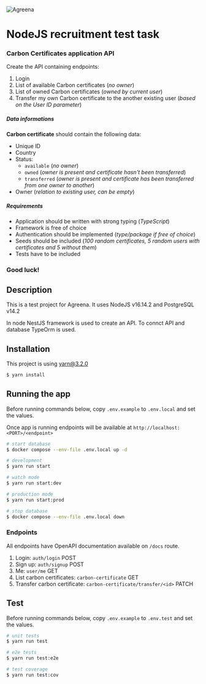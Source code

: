 ![Agreena](https://agreena.com/wp-content/uploads/2021/06/agreena-logo.svg)

# NodeJS recruitment test task

### Carbon Certificates application API
Create the API containing endpoints:
1. Login
2. List of available Carbon certificates (*no owner*)
3. List of owned Carbon certificates (*owned by current user*)
4. Transfer my own Carbon certificate to the another existing user (*based on the User ID parameter*)

##### Data informations
**Carbon certificate** should contain the following data:
- Unique ID
- Country
- Status:
    - `available` (*no owner*)
    - `owned` (*owner is present and certificate hasn't been transferred*)
    - `transferred` (*owner is present and certificate has been transferred from one owner to another*)
- Owner (*relation to existing user, can be empty*)

##### Requirements
- Application should be written with strong typing (*TypeScript*)
- Framework is free of choice
- Authentication should be implemented (*type/package if free of choice*)
- Seeds should be included (*100 random certificates, 5 random users with certificates and 5 without them*)
- Tests have to be included

### Good luck!

## Description
This is a test project for Agreena. It uses NodeJS v16.14.2 and PostgreSQL v14.2

In node NestJS framework is used to create an API. To connct API and database TypeOrm is used.

## Installation
This project is using yarn@3.2.0

```bash
$ yarn install
```

## Running the app
Before running commands below, copy `.env.example` to `.env.local` and set the values.

Once app is running endpoints will be available at `http://localhost:<PORT>/<endpoint>`

```bash
# start database
$ docker compose --env-file .env.local up -d

# development
$ yarn run start

# watch mode
$ yarn run start:dev

# production mode
$ yarn run start:prod

# stop database
$ docker compose --env-file .env.local down
```

### Endpoints
All endpoints have OpenAPI documentation available on `/docs` route.

1. Login: `auth/login` POST
2. Sign up: `auth/signup` POST
3. Me: `user/me` GET
4. List carbon certificates: `carbon-certificate` GET
5. Transfer carbon certificate: `carbon-certificate/transfer/<id>` PATCH

## Test
Before running commands below, copy `.env.example` to `.env.test` and set the values.

```bash
# unit tests
$ yarn run test

# e2e tests
$ yarn run test:e2e

# test coverage
$ yarn run test:cov
```
